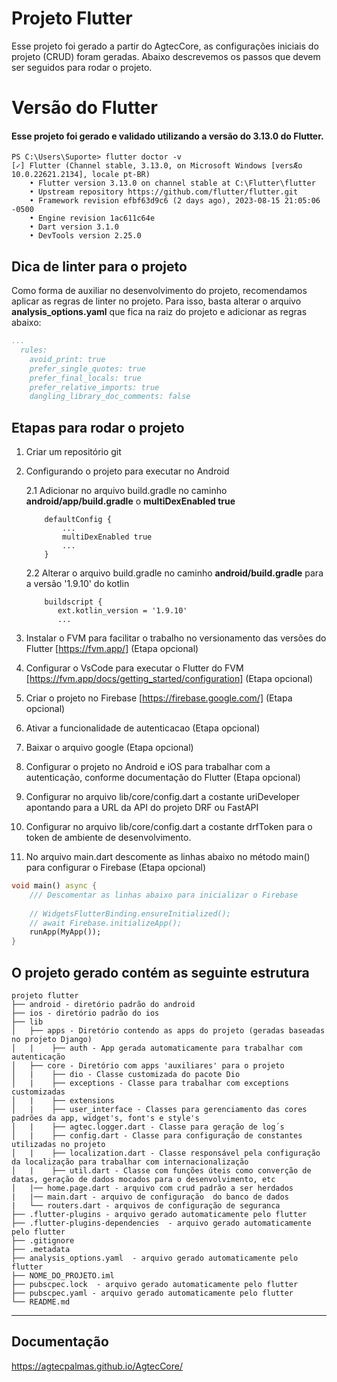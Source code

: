 # Projeto Flutter

Esse projeto foi gerado a partir do AgtecCore, as configurações iniciais do projeto (CRUD) foram geradas.
Abaixo descrevemos os passos que devem ser seguidos para rodar o projeto.

# Versão do Flutter

#### Esse projeto foi gerado e validado utilizando a versão do 3.13.0 do Flutter.
```code
PS C:\Users\Suporte> flutter doctor -v
[✓] Flutter (Channel stable, 3.13.0, on Microsoft Windows [versÆo 10.0.22621.2134], locale pt-BR)
    • Flutter version 3.13.0 on channel stable at C:\Flutter\flutter
    • Upstream repository https://github.com/flutter/flutter.git
    • Framework revision efbf63d9c6 (2 days ago), 2023-08-15 21:05:06 -0500
    • Engine revision 1ac611c64e
    • Dart version 3.1.0
    • DevTools version 2.25.0
```

## Dica de linter para o projeto

Como forma de auxiliar no desenvolvimento do projeto, recomendamos aplicar as regras de linter no projeto. Para isso, basta alterar o arquivo **analysis_options.yaml** que fica na raiz do projeto e adicionar as regras abaixo:

```yaml
...
  rules:
    avoid_print: true
    prefer_single_quotes: true
    prefer_final_locals: true
    prefer_relative_imports: true
    dangling_library_doc_comments: false
```

## Etapas para rodar o projeto

1. Criar um repositório git
2. Configurando o projeto para executar no Android 
    
    2.1 Adicionar no arquivo build.gradle no caminho **android/app/build.gradle** o **multiDexEnabled true**
    ```code
        defaultConfig {
            ...
            multiDexEnabled true 
            ...
        }
    ```

    2.2 Alterar o arquivo build.gradle no caminho **android/build.gradle** para a versão '1.9.10' do kotlin
    ```code
        buildscript {
           ext.kotlin_version = '1.9.10'
           ...
    ```

1. Instalar o FVM para facilitar o trabalho no versionamento das versões do Flutter [https://fvm.app/] (Etapa opcional)
2. Configurar o VsCode para executar o Flutter do FVM [https://fvm.app/docs/getting_started/configuration] (Etapa opcional)
3. Criar o projeto no Firebase [https://firebase.google.com/] (Etapa opcional)
4. Ativar a funcionalidade de autenticacao (Etapa opcional)
5. Baixar o arquivo google (Etapa opcional)
6. Configurar o projeto no Android e iOS para trabalhar com a autenticação, conforme documentação do Flutter (Etapa opcional)
7. Configurar no arquivo lib/core/config.dart a costante uriDeveloper apontando para a URL da API do projeto DRF ou FastAPI
8. Configurar no arquivo lib/core/config.dart a costante drfToken para o token de ambiente de desenvolvimento.
9. No arquivo main.dart descomente as linhas abaixo no método main() para configurar o Firebase (Etapa opcional)

```dart
void main() async {
    /// Descomentar as linhas abaixo para inicializar o Firebase
    
    // WidgetsFlutterBinding.ensureInitialized();
    // await Firebase.initializeApp();
    runApp(MyApp());
}
```

## O projeto gerado contém as seguinte estrutura

```code
projeto flutter
├── android - diretório padrão do android
├── ios - diretório padrão do ios
├── lib
│   ├── apps - Diretório contendo as apps do projeto (geradas baseadas no projeto Django)
│   |    ├── auth - App gerada automaticamente para trabalhar com autenticação
│   ├── core - Diretório com apps 'auxiliares' para o projeto
│   |    ├── dio - Classe customizada do pacote Dio
│   |    ├── exceptions - Classe para trabalhar com exceptions customizadas
│   |    ├── extensions
│   |    ├── user_interface - Classes para gerenciamento das cores padrões da app, widget's, font's e style's
│   |    ├── agtec.logger.dart - Classe para geração de log´s
│   |    ├── config.dart - Classe para configuração de constantes utilizadas no projeto
│   |    ├── localization.dart - Classe responsável pela configuração da localização para trabalhar com internacionalização
│   |    ├── util.dart - Classe com funções úteis como converção de datas, geração de dados mocados para o desenvolvimento, etc
│   |── home.page.dart - arquivo com crud padrão a ser herdados
|   |── main.dart - arquivo de configuração  do banco de dados
|   └── routers.dart - arquivos de configuração de seguranca
├── .flutter-plugins - arquivo gerado automaticamente pelo flutter
├── .flutter-plugins-dependencies  - arquivo gerado automaticamente pelo flutter
├── .gitignore
├── .metadata
├── analysis_options.yaml  - arquivo gerado automaticamente pelo flutter
├── NOME_DO_PROJETO.iml
├── pubscpec.lock  - arquivo gerado automaticamente pelo flutter
├── pubscpec.yaml - arquivo gerado automaticamente pelo flutter
└── README.md

```

----

## Documentação

<https://agtecpalmas.github.io/AgtecCore/>
